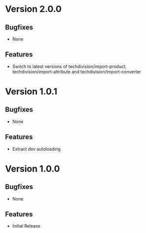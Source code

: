 # Version 2.0.0

## Bugfixes

* None

## Features

* Switch to latest versions of techdivision/import-product, techdivision/import-attribute and techdivision/import-converter

# Version 1.0.1

## Bugfixes

* None

## Features

* Extract dev autoloading

# Version 1.0.0

## Bugfixes

* None

## Features

* Initial Release
